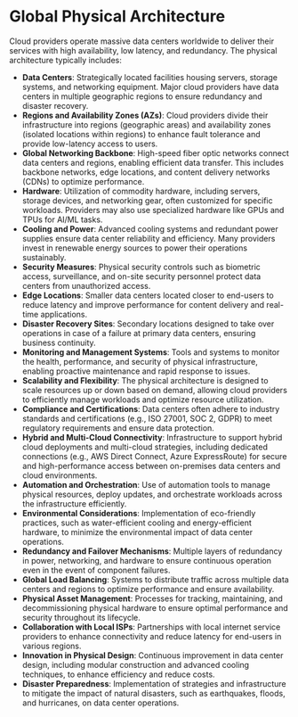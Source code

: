 # Global Physical Architecture

Cloud providers operate massive data centers worldwide to deliver their services with high availability, low latency, and redundancy. The physical architecture typically includes:

- **Data Centers**: Strategically located facilities housing servers, storage systems, and networking equipment. Major cloud providers have data centers in multiple geographic regions to ensure redundancy and disaster recovery.
- **Regions and Availability Zones (AZs)**: Cloud providers divide their infrastructure into regions (geographic areas) and availability zones (isolated locations within regions) to enhance fault tolerance and provide low-latency access to users.
- **Global Networking Backbone**: High-speed fiber optic networks connect data centers and regions, enabling efficient data transfer. This includes backbone networks, edge locations, and content delivery networks (CDNs) to optimize performance.
- **Hardware**: Utilization of commodity hardware, including servers, storage devices, and networking gear, often customized for specific workloads. Providers may also use specialized hardware like GPUs and TPUs for AI/ML tasks.
- **Cooling and Power**: Advanced cooling systems and redundant power supplies ensure data center reliability and efficiency. Many providers invest in renewable energy sources to power their operations sustainably.
- **Security Measures**: Physical security controls such as biometric access, surveillance, and on-site security personnel protect data centers from unauthorized access.
- **Edge Locations**: Smaller data centers located closer to end-users to reduce latency and improve performance for content delivery and real-time applications.
- **Disaster Recovery Sites**: Secondary locations designed to take over operations in case of a failure at primary data centers, ensuring business continuity.
- **Monitoring and Management Systems**: Tools and systems to monitor the health, performance, and security of physical infrastructure, enabling proactive maintenance and rapid response to issues.
- **Scalability and Flexibility**: The physical architecture is designed to scale resources up or down based on demand, allowing cloud providers to efficiently manage workloads and optimize resource utilization.
- **Compliance and Certifications**: Data centers often adhere to industry standards and certifications (e.g., ISO 27001, SOC 2, GDPR) to meet regulatory requirements and ensure data protection.
- **Hybrid and Multi-Cloud Connectivity**: Infrastructure to support hybrid cloud deployments and multi-cloud strategies, including dedicated connections (e.g., AWS Direct Connect, Azure ExpressRoute) for secure and high-performance access between on-premises data centers and cloud environments.
- **Automation and Orchestration**: Use of automation tools to manage physical resources, deploy updates, and orchestrate workloads across the infrastructure efficiently.
- **Environmental Considerations**: Implementation of eco-friendly practices, such as water-efficient cooling and energy-efficient hardware, to minimize the environmental impact of data center operations.
- **Redundancy and Failover Mechanisms**: Multiple layers of redundancy in power, networking, and hardware to ensure continuous operation even in the event of component failures.
- **Global Load Balancing**: Systems to distribute traffic across multiple data centers and regions to optimize performance and ensure availability.
- **Physical Asset Management**: Processes for tracking, maintaining, and decommissioning physical hardware to ensure optimal performance and security throughout its lifecycle.
- **Collaboration with Local ISPs**: Partnerships with local internet service providers to enhance connectivity and reduce latency for end-users in various regions.
- **Innovation in Physical Design**: Continuous improvement in data center design, including modular construction and advanced cooling techniques, to enhance efficiency and reduce costs.
- **Disaster Preparedness**: Implementation of strategies and infrastructure to mitigate the impact of natural disasters, such as earthquakes, floods, and hurricanes, on data center operations.
